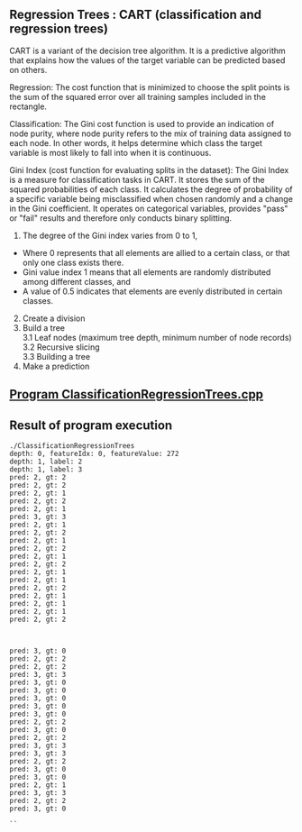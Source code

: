 ## Regression Trees : CART (classification and regression trees)

CART is a variant of the decision tree algorithm. It is a predictive algorithm that explains how the values ​​of the target variable can be predicted based on others.  

Regression: The cost function that is minimized to choose the split points is the sum of the squared error over all training samples included in the rectangle.  

Classification: The Gini cost function is used to provide an indication of node purity, where node purity refers to the mix of training data assigned to each node. In other words, it helps determine which class the target variable is most likely to fall into when it is continuous.  

 Gini Index (cost function for evaluating splits in the dataset): The Gini Index is a measure for classification tasks in CART. It stores the sum of the squared probabilities of each class. It calculates the degree of probability of a specific variable being misclassified when chosen randomly and a change in the Gini coefficient. It operates on categorical variables, provides "pass" or "fail" results and therefore only conducts binary splitting. 

 
 1. The degree of the Gini index varies from 0 to 1,  
   - Where 0 represents that all elements are allied to a certain class, or that only one class exists there.
   - Gini value index 1 means that all elements are randomly distributed among different classes, and
   - A value of 0.5 indicates that elements are evenly distributed in certain classes.
 2. Create a division
 3. Build a tree  
  3.1 Leaf nodes (maximum tree depth, minimum number of node records)  
  3.2 Recursive slicing  
  3.3 Building a tree  
 4. Make a prediction  

## [Program ClassificationRegressionTrees.cpp](https://github.com/madou-sow/OnlineML_ESP32/blob/main/ARDUINO/RegressionTrees/ClassificationRegressionTrees.cpp)
## Result of program execution 

```
./ClassificationRegressionTrees
depth: 0, featureIdx: 0, featureValue: 272
depth: 1, label: 2
depth: 1, label: 3
pred: 2, gt: 2
pred: 2, gt: 2
pred: 2, gt: 1
pred: 2, gt: 2
pred: 2, gt: 1
pred: 3, gt: 3
pred: 2, gt: 1
pred: 2, gt: 2
pred: 2, gt: 1
pred: 2, gt: 2
pred: 2, gt: 1
pred: 2, gt: 2
pred: 2, gt: 1
pred: 2, gt: 1
pred: 2, gt: 2
pred: 2, gt: 1
pred: 2, gt: 1
pred: 2, gt: 1
pred: 2, gt: 2



pred: 3, gt: 0
pred: 2, gt: 2
pred: 2, gt: 2
pred: 3, gt: 3
pred: 3, gt: 0
pred: 3, gt: 0
pred: 3, gt: 0
pred: 3, gt: 0
pred: 3, gt: 0
pred: 2, gt: 2
pred: 3, gt: 0
pred: 2, gt: 2
pred: 3, gt: 3
pred: 3, gt: 3
pred: 2, gt: 2
pred: 3, gt: 0
pred: 3, gt: 0
pred: 2, gt: 1
pred: 3, gt: 3
pred: 2, gt: 2
pred: 3, gt: 0

``
